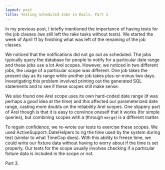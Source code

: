 ```yaml
---
layout: post
title: Testing Scheduled Jobs in Rails, Part 2
---
```


In my previous post, I briefly mentioned the importance of having tests for the job classes (we still left the rake tasks without tests). We started the week of April 11 by finishing what was left of the renaming of the job classes.

We noticed that the notifications did not go out as scheduled. The jobs typically query the database for people to notify for a particular date range and these jobs use a lot Arel scopes. However, we noticed in two different jobs, the usage of a particular scope was different. One job takes the present day as its range while another job takes plus-or-minus two days. Investigating this problem involved printing out the generated SQL statements and to see if these scopes still make sense.

We also found one Arel scope uses its own hard-coded date range (it was perhaps a good idea at the time) and this affected our parameterized date range, casting more doubts on the reliability Arel scopes. One slippery part of Arel though is that it is easy to convince oneself that it works (for simple queries), but combining scopes with a (through `merge`) is a different matter.

To regain confidence, we re-wrote our tests to exercise these scopes. We used ActiveSupport::DateHelpers to rig the time used by the system during test (similar to what TimeCop does). With this ability to freeze time, we could write our fixture data without having to worry about if the time is set properly. Our tests for the scope usually involves checking if a particular fixture data is included in the scope or not.

Part 3.